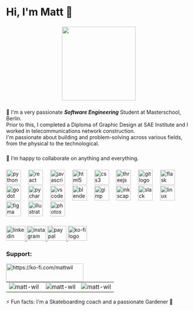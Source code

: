 <h1 align="left">Hi, I'm Matt 👋</h1>

###

<div align="center">
  <img height="200" src="https://c0.wallpaperflare.com/preview/1004/350/396/abstract-php-c-analytics.jpg"  />
</div>

###

<p align="left">👀 I'm a very passionate <em><strong>Software Engineering</strong></em> Student at Masterschool, Berlin.<br>Prior to this, I completed a Diploma of Graphic Design at SAE Institute and I worked in telecommunications network construction.<br>  I'm passionate about building and problem-solving across various fields, from the physical to the technological.</p>

###

<p align="left">💞️ I’m happy to collaborate on anything and everything.</p>

###

<div align="left">
  <img src="https://cdn.jsdelivr.net/gh/devicons/devicon/icons/python/python-original.svg" height="40" alt="python logo"  />
  <img width="12" />
  <img src="https://cdn.jsdelivr.net/gh/devicons/devicon/icons/react/react-original.svg" height="40" alt="react logo"  />
  <img width="12" />
  <img src="https://cdn.jsdelivr.net/gh/devicons/devicon/icons/javascript/javascript-original.svg" height="40" alt="javascript logo"  />
  <img width="12" />
  <img src="https://cdn.jsdelivr.net/gh/devicons/devicon/icons/html5/html5-original.svg" height="40" alt="html5 logo"  />
  <img width="12" />
  <img src="https://cdn.jsdelivr.net/gh/devicons/devicon/icons/css3/css3-original.svg" height="40" alt="css3 logo"  />
  <img width="12" />
  <img src="https://img.shields.io/badge/Three.js-000000?logo=threedotjs&logoColor=white&style=for-the-badge" height="40" alt="threejs logo"  />
  <img width="12" />
  <img src="https://cdn.jsdelivr.net/gh/devicons/devicon/icons/git/git-original.svg" height="40" alt="git logo"  />
  <img width="12" />
  <img src="https://img.shields.io/badge/Flask-000000?logo=flask&logoColor=white&style=for-the-badge" height="40" alt="flask logo"  />
  <img width="12" />
  <img src="https://cdn.jsdelivr.net/gh/devicons/devicon/icons/godot/godot-original.svg" height="40" alt="godot logo"  />
  <img width="12" />
  <img src="https://cdn.jsdelivr.net/gh/devicons/devicon/icons/pycharm/pycharm-original.svg" height="40" alt="pycharm logo"  />
  <img width="12" />
  <img src="https://cdn.jsdelivr.net/gh/devicons/devicon/icons/vscode/vscode-original.svg" height="40" alt="vscode logo"  />
  <img width="12" />
  <img src="https://cdn.jsdelivr.net/gh/devicons/devicon/icons/blender/blender-original.svg" height="40" alt="blender logo"  />
  <img width="12" />
  <img src="https://cdn.jsdelivr.net/gh/devicons/devicon/icons/gimp/gimp-original.svg" height="40" alt="gimp logo"  />
  <img width="12" />
  <img src="https://cdn.jsdelivr.net/gh/devicons/devicon/icons/inkscape/inkscape-original.svg" height="40" alt="inkscape logo"  />
  <img width="12" />
  <img src="https://cdn.jsdelivr.net/gh/devicons/devicon/icons/slack/slack-original.svg" height="40" alt="slack logo"  />
  <img width="12" />
  <img src="https://cdn.jsdelivr.net/gh/devicons/devicon/icons/linux/linux-original.svg" height="40" alt="linux logo"  />
  <img width="12" />
  <img src="https://cdn.jsdelivr.net/gh/devicons/devicon/icons/figma/figma-original.svg" height="40" alt="figma logo"  />
  <img width="12" />
  <img src="https://cdn.jsdelivr.net/gh/devicons/devicon/icons/illustrator/illustrator-plain.svg" height="40" alt="illustrator logo"  />
  <img width="12" />
  <img src="https://cdn.jsdelivr.net/gh/devicons/devicon/icons/photoshop/photoshop-plain.svg" height="40" alt="photoshop logo"  />
</div>

###

<div align="left">
  <a href="https://www.linkedin.com/in/matt-williams-b6abb6170/" target="_blank">
    <img src="https://raw.githubusercontent.com/maurodesouza/profile-readme-generator/master/src/assets/icons/social/linkedin/default.svg" width="52" height="40" alt="linkedin logo"  />
  </a>
  <a href="https://www.instagram.com/matt__wil/" target="_blank">
    <img src="https://raw.githubusercontent.com/maurodesouza/profile-readme-generator/master/src/assets/icons/social/instagram/default.svg" width="52" height="40" alt="instagram logo"  />
  </a>
  <a href="https://www.paypal.me/mattwil94" target="_blank">
    <img src="https://raw.githubusercontent.com/maurodesouza/profile-readme-generator/master/src/assets/icons/social/paypal/default.svg" width="52" height="40" alt="paypal logo"  />
  </a>
  <a href="https://ko-fi.com/mattwil" target="_blank">
    <img src="https://raw.githubusercontent.com/maurodesouza/profile-readme-generator/master/src/assets/icons/social/ko-fi/default.svg" width="52" height="40" alt="ko-fi logo"  />
  </a>
</div>

<h3 align="left">Support:</h3>
<p><a href="https://ko-fi.com/https://ko-fi.com/mattwil"> <img align="left" src="https://cdn.ko-fi.com/cdn/kofi3.png?v=3" height="50" width="210" alt="https://ko-fi.com/mattwil" /></a></p><br><br>


<table>
  <tr>
    <td>
      <img align="left" src="https://github-readme-stats.vercel.app/api/top-langs?username=matt-wil&show_icons=true&locale=en&layout=compact" alt="matt-wil" />
    </td>
    <td>
      <img align="center" src="https://github-readme-stats.vercel.app/api?username=matt-wil&show_icons=true&locale=en" alt="matt-wil" />
    </td>
    <td>
      <img align="center" src="https://github-readme-streak-stats.herokuapp.com/?user=matt-wil&" alt="matt-wil" />
    </td>
  </tr>
</table>

<p align="left">⚡ Fun facts: I'm a Skateboarding coach and a passionate Gardener 🌱</p>


<!---
matt-wil/matt-wil is a ✨ special ✨ repository because its `README.md` (this file) appears on your GitHub profile.
You can click the Preview link to take a look at your changes.
--->
